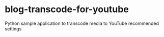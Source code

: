 # blog-transcode-for-youtube
Python sample application to transcode media to YouTube recommended settings
